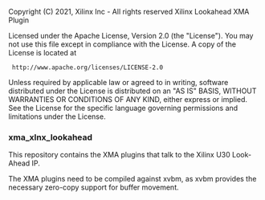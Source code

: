  Copyright (C) 2021, Xilinx Inc - All rights reserved
 Xilinx Lookahead XMA Plugin

 Licensed under the Apache License, Version 2.0 (the "License"). You may
 not use this file except in compliance with the License. A copy of the
 License is located at

     http://www.apache.org/licenses/LICENSE-2.0

 Unless required by applicable law or agreed to in writing, software
 distributed under the License is distributed on an "AS IS" BASIS, WITHOUT
 WARRANTIES OR CONDITIONS OF ANY KIND, either express or implied. See the
 License for the specific language governing permissions and limitations
 under the License.

### xma_xlnx_lookahead

This repository contains the XMA plugins that talk to the Xilinx U30 Look-Ahead IP.

The XMA plugins need to be compiled against xvbm,
as xvbm provides the necessary zero-copy support for buffer movement.
